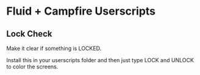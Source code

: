 # Fluid + Campfire Userscripts


## Lock Check

Make it clear if something is LOCKED.

Install this in your userscripts folder and then just type LOCK and UNLOCK to
color the screens.
